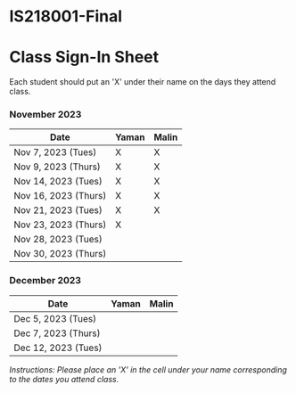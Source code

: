 # IS218001-Final

# Class Sign-In Sheet

Each student should put an 'X' under their name on the days they attend class.

### November 2023
| Date         |  Yaman  |  Malin  |
|--------------|---------|---------|
| Nov 7, 2023  (Tues) |  X      |  X      |
| Nov 9, 2023  (Thurs)|  X      |  X      |
| Nov 14, 2023 (Tues) |  X      |  X      |
| Nov 16, 2023 (Thurs)|  X      |  X      |
| Nov 21, 2023 (Tues) |  X      |  X      |
| Nov 23, 2023 (Thurs)|  X      |        | <!-- Skipped for Thanksgiving -->
| Nov 28, 2023 (Tues) |        |        |
| Nov 30, 2023 (Thurs)|        |        |

### December 2023
| Date         |  Yaman  |  Malin  |
|--------------|---------|---------|
| Dec 5, 2023  (Tues) |        |        |
| Dec 7, 2023  (Thurs)|        |        |
| Dec 12, 2023 (Tues) |        |        |

*Instructions: Please place an 'X' in the cell under your name corresponding to the dates you attend class.*
